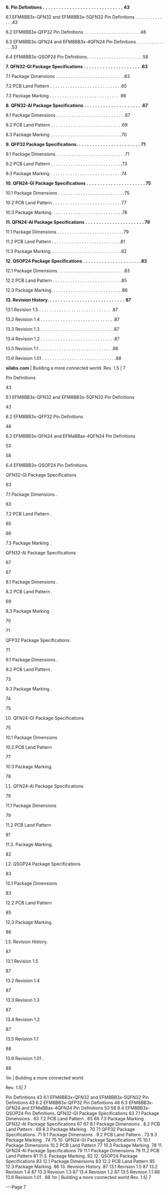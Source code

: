 **6. Pin Definitions .** **.** **.** **.** **.** **.** **.** **.** **.** **.** **.** **.** **.** **.** **.** **.** **.** **.** **.** **.** **.** **.** **.** **.** **.** **.** **.** **.** **.** **.** **43**

6.1 EFM8BB3x-QFN32 and EFM8BB3x-5QFN32 Pin Definitions . . . . . . . . . . . . . .43

6.2 EFM8BB3x-QFP32 Pin Definitions . . . . . . . . . . . . . . . . . . . . . . .48

6.3 EFM8BB3x-QFN24 and EFM8BB3x-4QFN24 Pin Definitions . . . . . . . . . . . . . .53

6.4 EFM8BB3x-QSOP24 Pin Definitions. . . . . . . . . . . . . . . . . . . . . . .58

**7. QFN32-GI Package Specifications** **.** **.** **.** **.** **.** **.** **.** **.** **.** **.** **.** **.** **.** **.** **.** **.** **.** **.** **.** **.** **.** **.63**

7.1 Package Dimensions . . . . . . . . . . . . . . . . . . . . . . . . . . . .63

7.2 PCB Land Pattern . . . . . . . . . . . . . . . . . . . . . . . . . . . . .65

7.3 Package Marking . . . . . . . . . . . . . . . . . . . . . . . . . . . . .66

**8. QFN32-AI Package Specifications** **.** **.** **.** **.** **.** **.** **.** **.** **.** **.** **.** **.** **.** **.** **.** **.** **.** **.** **.** **.** **.** **.67**

8.1 Package Dimensions . . . . . . . . . . . . . . . . . . . . . . . . . . . .67

8.2 PCB Land Pattern . . . . . . . . . . . . . . . . . . . . . . . . . . . . .69

8.3 Package Marking . . . . . . . . . . . . . . . . . . . . . . . . . . . . .70

**9. QFP32 Package Specifications.** **.** **.** **.** **.** **.** **.** **.** **.** **.** **.** **.** **.** **.** **.** **.** **.** **.** **.** **.** **.** **.** **.** **.** **71**

9.1 Package Dimensions . . . . . . . . . . . . . . . . . . . . . . . . . . . .71

9.2 PCB Land Pattern . . . . . . . . . . . . . . . . . . . . . . . . . . . . .73

9.3 Package Marking . . . . . . . . . . . . . . . . . . . . . . . . . . . . .74

**10. QFN24-GI Package Specifications** **.** **.** **.** **.** **.** **.** **.** **.** **.** **.** **.** **.** **.** **.** **.** **.** **.** **.** **.** **.** **.** **. 75**

10.1 Package Dimensions . . . . . . . . . . . . . . . . . . . . . . . . . . .75

10.2 PCB Land Pattern . . . . . . . . . . . . . . . . . . . . . . . . . . . .77

10.3 Package Marking. . . . . . . . . . . . . . . . . . . . . . . . . . . . .78

**11. QFN24-AI Package Specifications** **.** **.** **.** **.** **.** **.** **.** **.** **.** **.** **.** **.** **.** **.** **.** **.** **.** **.** **.** **.** **.** **. 79**

11.1 Package Dimensions . . . . . . . . . . . . . . . . . . . . . . . . . . .79

11.2 PCB Land Pattern . . . . . . . . . . . . . . . . . . . . . . . . . . . .81

11.3 Package Marking. . . . . . . . . . . . . . . . . . . . . . . . . . . . .82

**12. QSOP24 Package Specifications** **.** **.** **.** **.** **.** **.** **.** **.** **.** **.** **.** **.** **.** **.** **.** **.** **.** **.** **.** **.** **.** **.83**

12.1 Package Dimensions . . . . . . . . . . . . . . . . . . . . . . . . . . .83

12.2 PCB Land Pattern . . . . . . . . . . . . . . . . . . . . . . . . . . . .85

12.3 Package Marking. . . . . . . . . . . . . . . . . . . . . . . . . . . . .86

**13. Revision History.** **.** **.** **.** **.** **.** **.** **.** **.** **.** **.** **.** **.** **.** **.** **.** **.** **.** **.** **.** **.** **.** **.** **.** **.** **.** **.** **.** **.** **87**

13.1 Revision 1.5 . . . . . . . . . . . . . . . . . . . . . . . . . . . . . .87

13.2 Revision 1.4 . . . . . . . . . . . . . . . . . . . . . . . . . . . . . .87

13.3 Revision 1.3 . . . . . . . . . . . . . . . . . . . . . . . . . . . . . .87

13.4 Revision 1.2 . . . . . . . . . . . . . . . . . . . . . . . . . . . . . .87

13.5 Revision 1.1 . . . . . . . . . . . . . . . . . . . . . . . . . . . . . .88

13.6 Revision 1.01 . . . . . . . . . . . . . . . . . . . . . . . . . . . . . .88

**silabs.com** | Building a more connected world. Rev. 1.5 | 7



Pin Definitions

43

6.1 EFM8BB3x-QFN32 and EFM8BB3x-5QFN32 Pin Definitions

43

6.2 EFM8BB3x-QFP32 Pin Definitions

48

6.3 EFM8BB3x-QFN24 and EFMaBBax-4QFN24 Pin Definitions

53

58

6.4 EFM8BB3x-QSOP24 Pin Definitions.

QFN32-GI Package Specifications

63

7.1 Package Dimensions .

63

7.2 PCB Land Pattern .

65

66

7.3 Package Marking .

QFN32-Al Package Specifications

67

67

8.1 Package Dimensions .

8.2 PCB Land Pattern .

69

8.3 Package Marking .

70

71

QFP32 Package Specifications.

71

9.1 Package Dimensions .

9.2 PCB Land Pattern .

73

9.3 Package Marking .

74

75

10. QFN24-GI Package Specifications

75

10.1 Package Dimensions

10.2 PCB Land Pattern

77

10.3 Package Marking.

78

11. QFN24-Al Package Specifications

79

11.1 Package Dimensions

79

11.2 PCB Land Pattern

81

11.3. Package Marking.

82

12. QSOP24 Package Specifications

83

12.1 Package Dimensions

83

12.2 PCB Land Pattern

85

12.3 Package Marking.

86

13. Revision History.

87

13.1 Revision 1.5

87

13.2 Revision 1.4

87

13.3 Revision 1.3

87

13.4 Revision 1.2

87

13.5 Revision 1.1

88

13.6 Revision 1.01 .

88

1m | Building a more connected world

Rev. 1.5| 7

Pin Definitions 43
6.1 EFM8BB3x-QFN32 and EFM8BB3x-5QFN32 Pin Definitions 43
6.2 EFM8BB3x-QFP32 Pin Definitions 48
6.3 EFM8BB3x-QFN24 and
EFMaBBax-4QFN24 Pin Definitions
53
58 6.4 EFM8BB3x-QSOP24 Pin Definitions.
QFN32-GI Package Specifications 63
7.1 Package Dimensions
.
63
7.2 PCB Land Pattern
.
65
66 7.3 Package Marking
.
QFN32-Al Package Specifications 67
67 8.1 Package Dimensions
.
8.2 PCB Land Pattern
.
69
8.3 Package Marking
.
70
71 QFP32 Package Specifications.
71 9.1 Package Dimensions
.
9.2 PCB Land Pattern
.
73
9.3 Package Marking
.
74
75 10. QFN24-GI Package Specifications
75 10.1 Package Dimensions
10.2 PCB Land Pattern 77
10.3 Package Marking. 78
11. QFN24-Al Package Specifications 79
11.1 Package Dimensions 79
11.2 PCB Land Pattern 81
11.3. Package Marking. 82
12. QSOP24 Package Specifications 83
12.1 Package Dimensions 83
12.2 PCB Land Pattern 85
12.3 Package Marking. 86
13. Revision History. 87
13.1 Revision 1.5 87
13.2 Revision 1.4 87
13.3 Revision 1.3 87
13.4 Revision 1.2 87
13.5 Revision 1.1 88
13.6 Revision 1.01
.
88
1m | Building a more connected world Rev. 1.5| 7


---Page 7 

